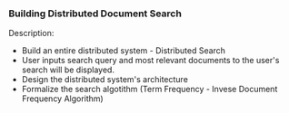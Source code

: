 ### Building Distributed Document Search

Description:

- Build an entire distributed system - Distributed Search
- User inputs search query and most relevant documents to the user's search will be displayed.
- Design the distributed system's architecture
- Formalize the search algotithm (Term Frequency - Invese Document Frequency Algorithm)


